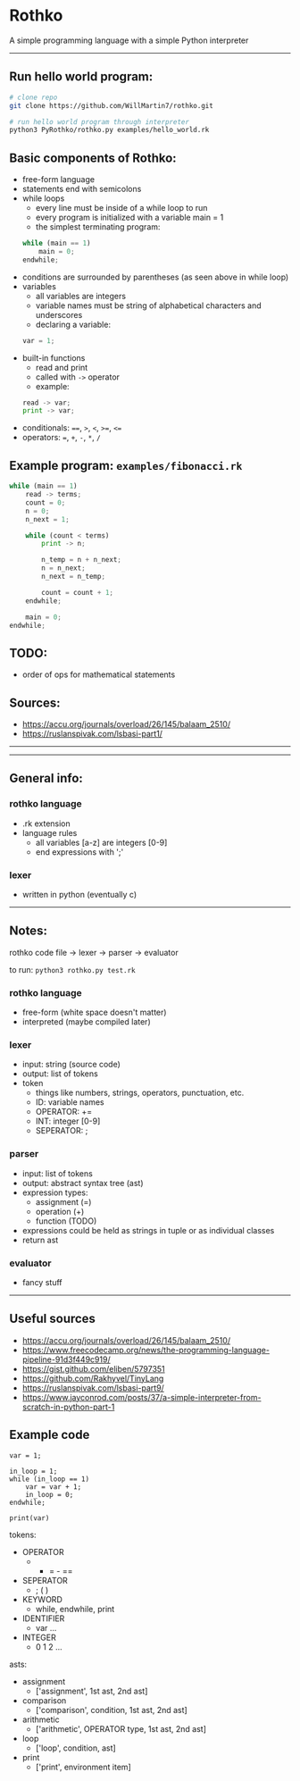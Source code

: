 # Rothko

A simple programming language with a simple Python interpreter

---

## Run hello world program:

```bash
# clone repo
git clone https://github.com/WillMartin7/rothko.git

# run hello world program through interpreter
python3 PyRothko/rothko.py examples/hello_world.rk
```

## Basic components of Rothko:
- free-form language
- statements end with semicolons
- while loops
    - every line must be inside of a while loop to run
    - every program is initialized with a variable main = 1
    - the simplest terminating program:
    ```python
    while (main == 1)
        main = 0;
    endwhile;
    ```
- conditions are surrounded by parentheses (as seen above in while loop)
- variables
    - all variables are integers
    - variable names must be string of alphabetical characters and underscores
    - declaring a variable:
    ```python
    var = 1;
    ```
- built-in functions
    - read and print
    - called with ```->``` operator
    - example:
    ```python
    read -> var;
    print -> var;
    ```
- conditionals: ```==```, ```>```, ```<```, ```>=```, ```<=```
- operators: ```=```, ```+```, ```-```, ```*```, ```/```

## Example program: ```examples/fibonacci.rk```
```python
while (main == 1)
    read -> terms;
    count = 0;
    n = 0;
    n_next = 1;

    while (count < terms)
        print -> n;

        n_temp = n + n_next;
        n = n_next;
        n_next = n_temp;

        count = count + 1;
    endwhile;

    main = 0;
endwhile;
```

## TODO:
- order of ops for mathematical statements

## Sources:
- https://accu.org/journals/overload/26/145/balaam_2510/
- https://ruslanspivak.com/lsbasi-part1/

---
---

## General info:

### rothko language
- .rk extension
- language rules
    - all variables [a-z] are integers [0-9]
    - end expressions with ';'

### lexer
- written in python (eventually c)

---

## Notes:

rothko code file -> lexer -> parser -> evaluator

to run: ```python3 rothko.py test.rk```

### rothko language
- free-form (white space doesn't matter)
- interpreted (maybe compiled later)

### lexer
- input: string (source code)
- output: list of tokens
- token
    - things like numbers, strings, operators, punctuation, etc.
    - ID: variable names
    - OPERATOR: +=
    - INT: integer [0-9]
    - SEPERATOR: ;

### parser
- input: list of tokens
- output: abstract syntax tree (ast)
- expression types:
    - assignment (=)
    - operation (+)
    - function (TODO)
- expressions could be held as strings in tuple or as individual classes
- return ast

### evaluator
- fancy stuff

---

## Useful sources

- https://accu.org/journals/overload/26/145/balaam_2510/
- https://www.freecodecamp.org/news/the-programming-language-pipeline-91d3f449c919/
- https://gist.github.com/eliben/5797351
- https://github.com/Rakhyvel/TinyLang
- https://ruslanspivak.com/lsbasi-part9/
- https://www.jayconrod.com/posts/37/a-simple-interpreter-from-scratch-in-python-part-1


## Example code
```
var = 1;

in_loop = 1;
while (in_loop == 1)
    var = var + 1;
    in_loop = 0;
endwhile;

print(var)
```


tokens:
- OPERATOR
    - + = - ==
- SEPERATOR
    - ; ( )
- KEYWORD
    - while, endwhile, print
- IDENTIFIER
    - var ...
- INTEGER
    - 0 1 2 ...

asts:
- assignment
    - ['assignment', 1st ast, 2nd ast]
- comparison
    - ['comparison', condition, 1st ast, 2nd ast]
- arithmetic
    - ['arithmetic', OPERATOR type, 1st ast, 2nd ast]
- loop
    - ['loop', condition, ast]
- print
    - ['print', environment item]
